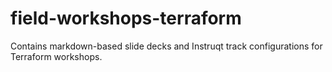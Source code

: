 # field-workshops-terraform
Contains markdown-based slide decks and Instruqt track configurations for Terraform workshops.